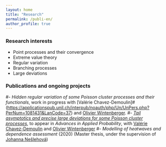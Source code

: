 ```yaml
--- 
layout: home
title: "Research"
permalink: /publi-en/
author_profile: true
---
```




### Research interests 

- Point processes and their convergence
- Extreme value theory
- Regular variation 
- Branching processes
- Large deviations

### Publications and ongoing projects

#- _Hidden regular variation of some Poisson cluster processes and their functionals_, work in progress with [Valérie Chavez-Demoulin]#(https://applicationspub.unil.ch/interpub/noauth/php/Un/UnPers.php?PerNum=1081431&LanCode=37) and [Olivier Wintenberger](http://wintenberger.fr). 
#- [_Tail asymptotics and precise large deviations for some Poisson cluster processes_](https://www.cambridge.org/core/journals/advances-in-applied-probability/article/abs/tail-asymptotics-and-precise-large-deviations-for-some-poisson-cluster-processes/C31A3129AAA4179A4C8E995E20AE39AF), to appear in _Advances in Applied Probability_, with [Valérie Chavez-Demoulin](https://applicationspub.unil.ch/interpub/noauth/php/Un/UnPers.php?PerNum=1081431&LanCode=37) and [Olivier Wintenberger](http://wintenberger.fr)
#- _Modelling of heatwaves and dependence assessment_ (2020) (Master thesis, under the supervision of [Johanna Nešlehová](https://www.math.mcgill.ca/neslehova/)) 
